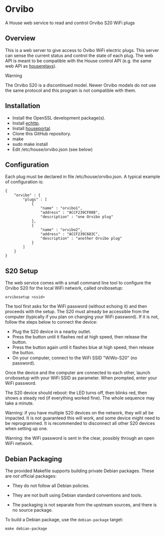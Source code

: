 # Orvibo

A House web service to read and control Orvibo S20 WiFi plugs

## Overview

This is a web server to give access to Ovibo WiFi electric plugs. This server can sense the current status and control the state of each plug. The web API is meant to be compatible with the House control API (e.g. the same web API as [houserelays](https://github.com/pascal-fb-martin/houserelays)).

> [!WARNING]
> The Orvibo S20 is a discontinued model. Newer Orvibo models do not use the same protocol and this program is not compatible with them.

## Installation

* Install the OpenSSL development package(s).
* Install [echttp](https://github.com/pascal-fb-martin/echttp).
* Install [houseportal](https://github.com/pascal-fb-martin/houseportal).
* Clone this GitHub repository.
* make
* sudo make install
* Edit /etc/house/orvibo.json (see below)

## Configuration

Each plug must be declared in file /etc/house/orvibo.json. A typical example of configuration is:

```
{
    "orvibo" : {
        "plugs" : [
            {
                "name" : "orvibo1",
                "address" : "ACCF239CF008",
                "description" : "one Orvibo plug"
            },
            {
                "name" : "orvibo2",
                "address" : "ACCF239C683C",
                "description" : "another Orvibo plug"
            }
        ]
    }
}
```

## S20 Setup

The web service comes with a small command line tool to configure the Orvibo S20 for the local WiFi network, called orvibosetup:

```
orvibosetup <ssid>
```

The tool first asks for the WiFi password (without echoing it) and then proceeds with the setup. The S20 must already be accessible from the computer (typically if you plan on changing your WiFi password). If it is not, follow the steps below to connect the device:

* Plug the S20 device in a nearby outlet.
* Press the button until it flashes red at high speed, then release the button.
* Press the button again until it flashes blue at high speed, then release the button.
* On your computer, connect to the WiFi SSID "WiWo-S20" (no password).

Once the device and the computer are connected to each other, launch orvibosetup with your WiFi SSID as parameter. When prompted, enter your WiFi password.

The S20 device should reboot: the LED turns off, then blinks red, then shows a steady red (if everything worked fine). The whole sequence may take a minute.

Warning: if you have multiple S20 devices on the network, they will all be impacted. It is not guaranteed this will work, and some device might need to be reprogrammed. It is recommended to disconnect all other S20 devices when setting up one.

Warning: the WiFi password is sent in the clear, possibly through an open WiFi network.

## Debian Packaging

The provided Makefile supports building private Debian packages. These are _not_ official packages:

- They do not follow all Debian policies.

- They are not built using Debian standard conventions and tools.

- The packaging is not separate from the upstream sources, and there is
  no source package.

To build a Debian package, use the `debian-package` target:

```
make debian-package
```


